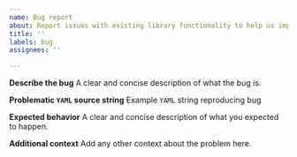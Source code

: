 ```yaml
---
name: Bug report
about: Report issues with existing library functionality to help us improve it
title: ''
labels: bug
assignees: ''

---
```


**Describe the bug**
A clear and concise description of what the bug is.

**Problematic `YAML` source string**
Example `YAML` string reproducing bug

**Expected behavior**
A clear and concise description of what you expected to happen.

**Additional context**
Add any other context about the problem here.
